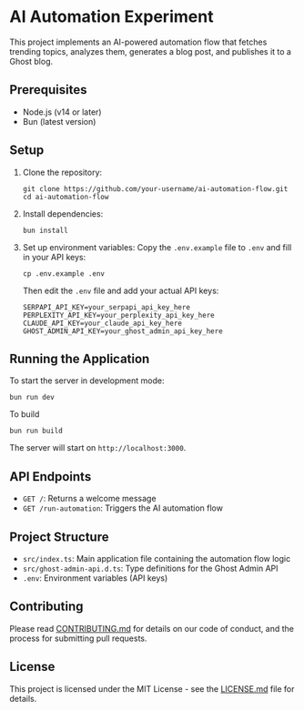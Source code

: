 # AI Automation Experiment

This project implements an AI-powered automation flow that fetches trending topics, analyzes them, generates a blog post, and publishes it to a Ghost blog.

## Prerequisites

- Node.js (v14 or later)
- Bun (latest version)

## Setup

1. Clone the repository:

   ```
   git clone https://github.com/your-username/ai-automation-flow.git
   cd ai-automation-flow
   ```

2. Install dependencies:

   ```
   bun install
   ```

3. Set up environment variables:
   Copy the `.env.example` file to `.env` and fill in your API keys:
   ```
   cp .env.example .env
   ```
   Then edit the `.env` file and add your actual API keys:
   ```
   SERPAPI_API_KEY=your_serpapi_api_key_here
   PERPLEXITY_API_KEY=your_perplexity_api_key_here
   CLAUDE_API_KEY=your_claude_api_key_here
   GHOST_ADMIN_API_KEY=your_ghost_admin_api_key_here
   ```

## Running the Application

To start the server in development mode:

```
bun run dev
```

To build

```
bun run build
```

The server will start on `http://localhost:3000`.

## API Endpoints

- `GET /`: Returns a welcome message
- `GET /run-automation`: Triggers the AI automation flow

## Project Structure

- `src/index.ts`: Main application file containing the automation flow logic
- `src/ghost-admin-api.d.ts`: Type definitions for the Ghost Admin API
- `.env`: Environment variables (API keys)

## Contributing

Please read [CONTRIBUTING.md](CONTRIBUTING.md) for details on our code of conduct, and the process for submitting pull requests.

## License

This project is licensed under the MIT License - see the [LICENSE.md](LICENSE.md) file for details.

